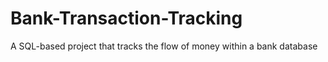 # Bank-Transaction-Tracking
A SQL-based project that tracks the flow of money within a bank database
